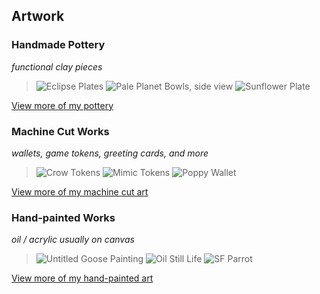 ## Artwork

### Handmade Pottery
*functional clay pieces*

> ![Eclipse Plates](/media/art/eclipse-plates.jpg)
> ![Pale Planet Bowls, side view](/media/art/pale-planet-bowls-1.jpg)
> ![Sunflower Plate](/media/art/sunflower-plate.jpg)

[View more of my pottery](/portfolio.html)

### Machine Cut Works
*wallets, game tokens, greeting cards, and more*

> ![Crow Tokens](/media/art/crow-tokens.jpg)
> ![Mimic Tokens](/media/art/mimic-tokens.gif) 
> ![Poppy Wallet](/media/art/poppy-wallet.jpg)

[View more of my machine cut art](/portfolio.html#machine)

### Hand-painted Works
*oil / acrylic usually on canvas*

> ![Untitled Goose Painting](media/art/untitled-goose-painting.jpg)
> ![Oil Still Life](media/art/oil-still-life.jpg)
> ![SF Parrot](media/art/sf-parrot.jpg)

[View more of my hand-painted art](/portfolio.html#hand)

